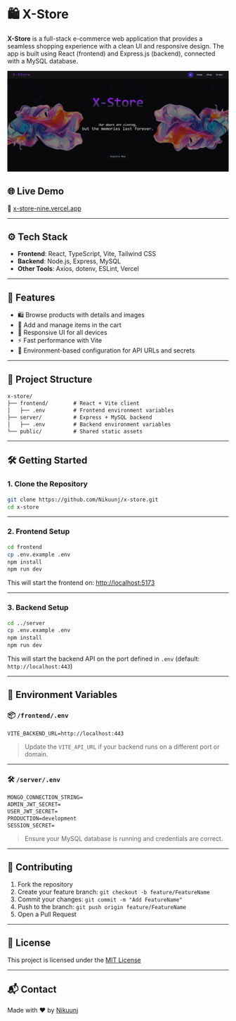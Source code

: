 
# 🛍️ X-Store

**X-Store** is a full-stack e-commerce web application that provides a seamless shopping experience with a clean UI and responsive design. The app is built using React (frontend) and Express.js (backend), connected with a MySQL database.

![X-Wallet Banner](/public/image.png)


## 🌐 Live Demo

🔗 [x-store-nine.vercel.app](https://x-store-nine.vercel.app/)

---

## ⚙️ Tech Stack

- **Frontend**: React, TypeScript, Vite, Tailwind CSS
- **Backend**: Node.js, Express, MySQL
- **Other Tools**: Axios, dotenv, ESLint, Vercel

---

## 🚀 Features

- 🛍️ Browse products with details and images
- 🧺 Add and manage items in the cart
- 📱 Responsive UI for all devices
- ⚡ Fast performance with Vite
- 🔐 Environment-based configuration for API URLs and secrets

---

## 📁 Project Structure

```
x-store/
├── frontend/        # React + Vite client
│   ├── .env         # Frontend environment variables
├── server/          # Express + MySQL backend
│   ├── .env         # Backend environment variables
└── public/          # Shared static assets
```

---

## 🛠️ Getting Started

### 1. Clone the Repository

```bash
git clone https://github.com/Nikuunj/x-store.git
cd x-store
```

---

### 2. Frontend Setup

```bash
cd frontend
cp .env.example .env
npm install
npm run dev
```

This will start the frontend on: [http://localhost:5173](http://localhost:5173)

---

### 3. Backend Setup

```bash
cd ../server
cp .env.example .env
npm install
npm run dev
```

This will start the backend API on the port defined in `.env` (default: `http://localhost:443`)

---

## 🔐 Environment Variables

### 📦 `/frontend/.env`

```env
VITE_BACKEND_URL=http://localhost:443
```

> Update the `VITE_API_URL` if your backend runs on a different port or domain.

---

### 🛠 `/server/.env`

```env
MONGO_CONNECTION_STRING=
ADMIN_JWT_SECRET=
USER_JWT_SECRET=
PRODUCTION=development
SESSION_SECRET=
```

> Ensure your MySQL database is running and credentials are correct.

---

## 🤝 Contributing

1. Fork the repository
2. Create your feature branch: `git checkout -b feature/FeatureName`
3. Commit your changes: `git commit -m "Add FeatureName"`
4. Push to the branch: `git push origin feature/FeatureName`
5. Open a Pull Request

---

## 📄 License

This project is licensed under the [MIT License](LICENSE)

---

## 📬 Contact

Made with ❤️ by [Nikuunj](https://github.com/Nikuunj)
